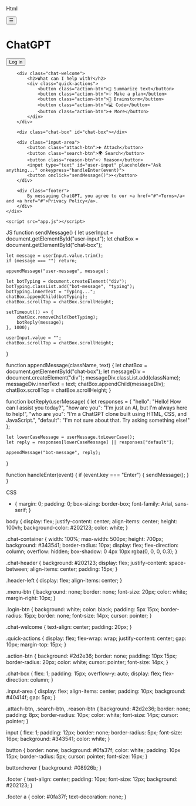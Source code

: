 Html
<!DOCTYPE html>
<html lang="en">
<head>
    <meta charset="UTF-8">
    <meta name="viewport" content="width=device-width, initial-scale=1.0">
    <title>ChatGPT Clone</title>
    <link rel="stylesheet" href="j.css">
</head>
<body>
    <div class="chat-container">
        <div class="chat-header">
            <div class="header-left">
                <button class="menu-btn">☰</button>
                <h1>ChatGPT</h1>
            </div>
            <button class="login-btn">Log in</button>
        </div>

        <div class="chat-welcome">
            <h2>What can I help with?</h2>
            <div class="quick-actions">
                <button class="action-btn">📄 Summarize text</button>
                <button class="action-btn">💡 Make a plan</button>
                <button class="action-btn">🧠 Brainstorm</button>
                <button class="action-btn">💻 Code</button>
                <button class="action-btn">➕ More</button>
            </div>
        </div>

        <div class="chat-box" id="chat-box"></div>

        <div class="input-area">
            <button class="attach-btn">➕ Attach</button>
            <button class="search-btn">🌍 Search</button>
            <button class="reason-btn">💡 Reason</button>
            <input type="text" id="user-input" placeholder="Ask anything..." onkeypress="handleEnter(event)">
            <button onclick="sendMessage()">➤</button>
        </div>

        <div class="footer">
            By messaging ChatGPT, you agree to our <a href="#">Terms</a> and <a href="#">Privacy Policy</a>.
        </div>
    </div>

    <script src="app.js"></script>
</body>
</html>


JS
function sendMessage() {
    let userInput = document.getElementById("user-input");
    let chatBox = document.getElementById("chat-box");

    let message = userInput.value.trim();
    if (message === "") return;

    appendMessage("user-message", message);

    let botTyping = document.createElement("div");
    botTyping.classList.add("bot-message", "typing");
    botTyping.innerText = "Typing...";
    chatBox.appendChild(botTyping);
    chatBox.scrollTop = chatBox.scrollHeight;

    setTimeout(() => {
        chatBox.removeChild(botTyping);
        botReply(message);
    }, 1000);

    userInput.value = "";
    chatBox.scrollTop = chatBox.scrollHeight;
}

function appendMessage(className, text) {
    let chatBox = document.getElementById("chat-box");
    let messageDiv = document.createElement("div");
    messageDiv.classList.add(className);
    messageDiv.innerText = text;
    chatBox.appendChild(messageDiv);
    chatBox.scrollTop = chatBox.scrollHeight;
}

function botReply(userMessage) {
    let responses = {
        "hello": "Hello! How can I assist you today?",
        "how are you": "I'm just an AI, but I'm always here to help!",
        "who are you": "I'm a ChatGPT clone built using HTML, CSS, and JavaScript.",
        "default": "I'm not sure about that. Try asking something else!"
    };

    let lowerCaseMessage = userMessage.toLowerCase();
    let reply = responses[lowerCaseMessage] || responses["default"];

    appendMessage("bot-message", reply);
}

function handleEnter(event) {
    if (event.key === "Enter") {
        sendMessage();
    }
}

CSS
* {
    margin: 0;
    padding: 0;
    box-sizing: border-box;
    font-family: Arial, sans-serif;
}

body {
    display: flex;
    justify-content: center;
    align-items: center;
    height: 100vh;
    background-color: #202123;
    color: white;
}

.chat-container {
    width: 100%;
    max-width: 500px;
    height: 700px;
    background: #343541;
    border-radius: 10px;
    display: flex;
    flex-direction: column;
    overflow: hidden;
    box-shadow: 0 4px 10px rgba(0, 0, 0, 0.3);
}

.chat-header {
    background: #202123;
    display: flex;
    justify-content: space-between;
    align-items: center;
    padding: 15px;
}

.header-left {
    display: flex;
    align-items: center;
}

.menu-btn {
    background: none;
    border: none;
    font-size: 20px;
    color: white;
    margin-right: 10px;
}

.login-btn {
    background: white;
    color: black;
    padding: 5px 15px;
    border-radius: 15px;
    border: none;
    font-size: 14px;
    cursor: pointer;
}

.chat-welcome {
    text-align: center;
    padding: 20px;
}

.quick-actions {
    display: flex;
    flex-wrap: wrap;
    justify-content: center;
    gap: 10px;
    margin-top: 15px;
}

.action-btn {
    background: #2d2e36;
    border: none;
    padding: 10px 15px;
    border-radius: 20px;
    color: white;
    cursor: pointer;
    font-size: 14px;
}

.chat-box {
    flex: 1;
    padding: 15px;
    overflow-y: auto;
    display: flex;
    flex-direction: column;
}

.input-area {
    display: flex;
    align-items: center;
    padding: 10px;
    background: #40414f;
    gap: 5px;
}

.attach-btn, .search-btn, .reason-btn {
    background: #2d2e36;
    border: none;
    padding: 8px;
    border-radius: 10px;
    color: white;
    font-size: 14px;
    cursor: pointer;
}

input {
    flex: 1;
    padding: 12px;
    border: none;
    border-radius: 5px;
    font-size: 16px;
    background: #343541;
    color: white;
}

button {
    border: none;
    background: #0fa37f;
    color: white;
    padding: 10px 15px;
    border-radius: 5px;
    cursor: pointer;
    font-size: 16px;
}

button:hover {
    background: #08926b;
}

.footer {
    text-align: center;
    padding: 10px;
    font-size: 12px;
    background: #202123;
}

.footer a {
    color: #0fa37f;
    text-decoration: none;
}
